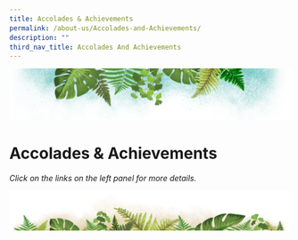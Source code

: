 ```yaml
---
title: Accolades & Achievements
permalink: /about-us/Accolades-and-Achievements/
description: ""
third_nav_title: Accolades And Achievements
---
```




![](/images/Banner.png)

# Accolades & Achievements

<i>Click on the links on the left panel for more details.</i>

![](/images/bg-bottom.png)